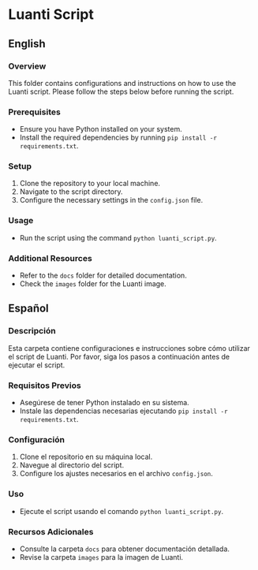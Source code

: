 # Luanti Script

## English

### Overview
This folder contains configurations and instructions on how to use the Luanti script. Please follow the steps below before running the script.

### Prerequisites
- Ensure you have Python installed on your system.
- Install the required dependencies by running `pip install -r requirements.txt`.

### Setup
1. Clone the repository to your local machine.
2. Navigate to the script directory.
3. Configure the necessary settings in the `config.json` file.

### Usage
- Run the script using the command `python luanti_script.py`.

### Additional Resources
- Refer to the `docs` folder for detailed documentation.
- Check the `images` folder for the Luanti image.

## Español

### Descripción
Esta carpeta contiene configuraciones e instrucciones sobre cómo utilizar el script de Luanti. Por favor, siga los pasos a continuación antes de ejecutar el script.

### Requisitos Previos
- Asegúrese de tener Python instalado en su sistema.
- Instale las dependencias necesarias ejecutando `pip install -r requirements.txt`.

### Configuración
1. Clone el repositorio en su máquina local.
2. Navegue al directorio del script.
3. Configure los ajustes necesarios en el archivo `config.json`.

### Uso
- Ejecute el script usando el comando `python luanti_script.py`.

### Recursos Adicionales
- Consulte la carpeta `docs` para obtener documentación detallada.
- Revise la carpeta `images` para la imagen de Luanti.
